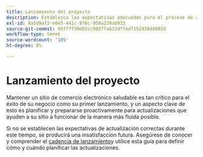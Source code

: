 ```yaml
---
title: Lanzamiento del proyecto
description: Establezca las expectativas adecuadas para el proceso de actualización con las partes interesadas del proyecto de Adobe Commerce o de Magento Open Source.
exl-id: 8a5d9af2-e0e5-441c-976c-958a229ab933
source-git-commit: 95ffff39d82cc9027fa633dffedf15193040802d
workflow-type: tm+mt
source-wordcount: '105'
ht-degree: 0%

---
```


# Lanzamiento del proyecto

Mantener un sitio de comercio electrónico saludable es tan crítico para el éxito de su negocio como su primer lanzamiento, y un aspecto clave de esto es planificar y prepararse proactivamente para actualizaciones que ayuden a su sitio a funcionar de la manera más fluida posible.

Si no se establecen las expectativas de actualización correctas durante este tiempo, se producirá una insatisfacción futura. Asegúrese de conocer y comprender el [cadencia de lanzamiento](https://devdocs.magento.com/release/)y utilice esta guía para definir cómo y cuándo planificar las actualizaciones.
